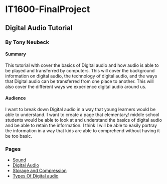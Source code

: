# IT1600-FinalProject
## Digital Audio Tutorial
### By Tony Neubeck
#### Summary
This tutorial with cover the basics of Digital audio and how audio is able to be played and transferred by computers. This will cover the background information on digital audio, the technology of digital audio, and the ways that Digital audio can be transferred from one place to another. This will also cover the different ways we experience digital audio around us. 
#### Audience
I want to break down Digital audio in a way that young learners would be able to understand. I want to create a page that elementary/ middle school students would be able to look at and understand the basics of digital audio and be able to retain the information. I think I will be able to easily portray the information in a way that kids are able to comprehend without having it be too basic. 

### Pages
- [Sound](sound.md)
- [Digital Audio](DigitalAudio_overview.md)
- [Storage and Compression](Compression.md)
- [Types Of Digital audio](audiotypes.md)
